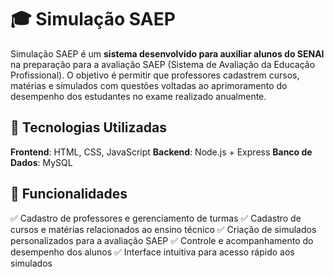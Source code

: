 # 🎓 Simulação SAEP
Simulação SAEP é um **sistema desenvolvido para auxiliar alunos do SENAI** na preparação para a avaliação SAEP (Sistema de Avaliação da Educação Profissional). O objetivo é permitir que professores cadastrem cursos, matérias e simulados com questões voltadas ao aprimoramento do desempenho dos estudantes no exame realizado anualmente.

## 🚀 Tecnologias Utilizadas
**Frontend**: HTML, CSS, JavaScript
**Backend**: Node.js + Express
**Banco de Dados**: MySQL
## 🎯 Funcionalidades
✅ Cadastro de professores e gerenciamento de turmas
✅ Cadastro de cursos e matérias relacionados ao ensino técnico
✅ Criação de simulados personalizados para a avaliação SAEP
✅ Controle e acompanhamento do desempenho dos alunos
✅ Interface intuitiva para acesso rápido aos simulados
